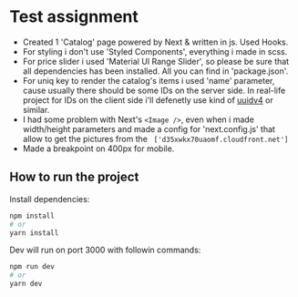  # Test assignment
 
  - Created 1 'Catalog' page powered by Next & written in js.
 Used Hooks. 
  - For styling i don't use 'Styled Components', everything i made in  scss. 
  - For price slider i used 'Material UI Range Slider', so please be sure that all dependencies has been installed. All you can find in 'package.json'.
  - For uniq key to render the catalog's items i used 'name' parameter, cause usually there should be some IDs on the server side. In real-life project for IDs on the client side i'll defenetly use kind of [uuidv4](https://www.npmjs.com/package/uuidv4) or similar.
 - I had some problem with Next's ```<Image />```, even when i made width/height parameters and  made  a config for 'next.config.js' that allow to get the pictures from the
  ```  ['d35xwkx70uaomf.cloudfront.net'] ```
 - Made a breakpoint on 400px for mobile.

## How to run the project

Install dependencies:

```bash
npm install
# or
yarn install
```

Dev will run on  port 3000 with followin commands:

```bash
npm run dev
# or
yarn dev
```
